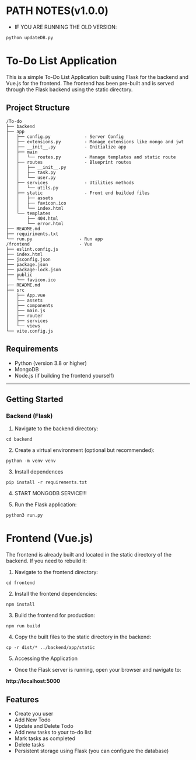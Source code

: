 # PATH NOTES(v1.0.0)

- IF YOU ARE RUNNING THE OLD VERSION:
```
python updateDB.py
```

# To-Do List Application
This is a simple To-Do List Application built using Flask for the backend and Vue.js for the frontend. The frontend has been pre-built and is served through the Flask backend using the static directory.

## Project Structure

```
/To-do
├── backend
├── app
│   ├── config.py             - Server Config
│   ├── extensions.py         - Manage extensions like mongo and jwt
│   ├── __init__.py           - Initialize app
│   ├── main
│   │   └── routes.py         - Manage templates and static route
│   ├── routes                - Blueprint routes
│   │   ├── __init__.py
│   │   ├── task.py
│   │   └── user.py
│   ├── services              - Utilities methods
│   │   └── utils.py
│   ├── static                - Front end builded files
│   │   ├── assets
│   │   ├── favicon.ico
│   │   └── index.html
│   └── templates            
│       ├── 404.html
│       └── error.html
├── README.md
├── requiriments.txt
└── run.py                  - Run app
/frontend                   - Vue 
├── eslint.config.js
├── index.html
├── jsconfig.json
├── package.json
├── package-lock.json
├── public
│   └── favicon.ico
├── README.md
├── src
│   ├── App.vue
│   ├── assets
│   ├── components
│   ├── main.js
│   ├── router
│   ├── services
│   └── views
└── vite.config.js
```
## Requirements
- Python (version 3.8 or higher)
- MongoDB
- Node.js (if building the frontend yourself)

---

## Getting Started
### Backend (Flask)
1. Navigate to the backend directory:

```
cd backend  
```
2. Create a virtual environment (optional but recommended):

```
python -m venv venv  
```

3. Install dependences
```
pip install -r requirements.txt  
```
4.  START MONGODB SERVICE!!!

5. Run the Flask application:

```
python3 run.py 
```

# Frontend (Vue.js)
The frontend is already built and located in the static directory of the backend. If you need to rebuild it:

1. Navigate to the frontend directory:

```
cd frontend  
```
2. Install the frontend dependencies:
```
npm install  
```
3. Build the frontend for production:

```
npm run build  
```
4. Copy the built files to the static directory in the backend:
```
cp -r dist/* ../backend/app/static  
```
5. Accessing the Application

- Once the Flask server is running, open your browser and navigate to:

**http://localhost:5000**  

## Features
- Create you user
- Add New Todo
- Update and Delete Todo
- Add new tasks to your to-do list
- Mark tasks as completed
- Delete tasks
- Persistent storage using Flask (you can configure the database)

